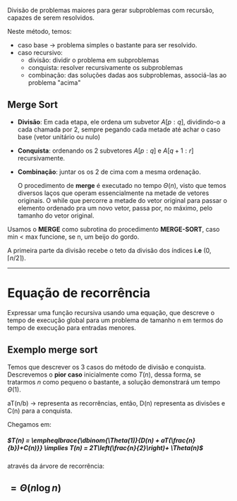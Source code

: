 Divisão de problemas maiores para gerar subproblemas com recursão, capazes de serem resolvidos.

Neste método, temos:
- caso base -> problema simples o bastante para ser resolvido.
- caso recursivo:
	- divisão: dividir o problema em subproblemas
	- conquista: resolver recursivamente os subproblemas
	- combinação: das soluções dadas aos subproblemas, associá-las ao problema "acima"

## Merge Sort 

- **Divisão**: Em cada etapa, ele ordena um subvetor $A[p:q]$, dividindo-o a cada chamada por 2, sempre pegando cada metade até achar o caso base (vetor unitário ou nulo)
- **Conquista**: ordenando os 2 subvetores $A[p:q]$ e $A[q+1: r]$ recursivamente.
- **Combinação**: juntar os os 2 de cima com a mesma ordenação.

	O procedimento de **merge** é executado no tempo $\Theta(n)$, visto que temos diversos laços que operam essencialmente na metade de vetores originais. O while que percorre a metade do vetor original para passar o elemento ordenado pra um novo vetor, passa por, no máximo, pelo tamanho do vetor original.  

Usamos o **MERGE** como subrotina do procedimento **MERGE-SORT**, caso min < max funcione, se n, um beijo do gordo.

A primeira parte da divisão recebe o teto da divisão dos índices **i.e** (0, $\lceil n/2 \rceil$).

---
# Equação de recorrência

Expressar uma função recursiva usando uma equação, que descreve o tempo de execução global para um problema de tamanho n em termos do tempo de execução para entradas menores.

## Exemplo merge sort

Temos que descrever os 3 casos do método de divisão e conquista. 
Descrevemos o **pior caso** inicialmente como $T(n)$, dessa forma, se tratarmos $n$ como pequeno o bastante, a solução demonstrará um tempo $\Theta(1)$.

aT(n/b) -> representa as recorrências, então, D(n) representa as divisões e C(n) para a conquista.

Chegamos em:
##### $T(n) = \empheqlbrace{\dbinom{\Theta(1)}{D(n) + aT(\frac{n}{b})+C(n)}} \implies T(n) = 2T\left(\frac{n}{2}\right)+ \Theta(n)$ 

através da árvore de recorrência:

## $= \Theta(n\log n)$

